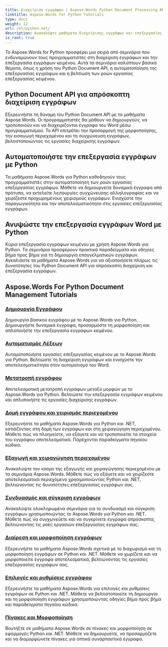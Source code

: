 ```yaml
---
title: Διαχείριση εγγράφων | Aspose.Words Python Document Processing API
linktitle: Aspose.Words for Python Tutorials
type: docs
weight: 12
url: /el/python-net/
description: Ανακαλύψτε μαθήματα διαχείρισης εγγράφων και επεξεργασίας κειμένου με το Aspose.Words για Python. Αυτοματοποιήστε την επεξεργασία εγγράφων, προσαρμόστε τη μορφοποίηση και δημιουργήστε δυναμικά έγγραφα.
is_root: true
---
```

Το Aspose.Words for Python προσφέρει μια σειρά από σεμινάρια που ενδυναμώνουν τους προγραμματιστές στη διαχείριση εγγράφων και την επεξεργασία εγγράφων κειμένου. Αυτά τα σεμινάρια καλύπτουν βασικά θέματα, όπως η χρήση του Python Document API, η αυτοματοποίηση της επεξεργασίας εγγράφων και η βελτίωση των ροών εργασίας επεξεργασίας κειμένου.

## Python Document API για απρόσκοπτη διαχείριση εγγράφων

Εξερευνήστε τη δύναμη του Python Document API με τα μαθήματα Aspose.Words. Οι προγραμματιστές θα μάθουν να δημιουργούν, να τροποποιούν και να διαχειρίζονται έγγραφα του Word μέσω προγραμματισμού. Το API επιτρέπει την προσαρμογή της μορφοποίησης, την εισαγωγή περιεχομένου και τη συγχώνευση εγγράφων, βελτιστοποιώντας τις εργασίες διαχείρισης εγγράφων.

## Αυτοματοποιήστε την επεξεργασία εγγράφων με Python

Τα μαθήματα Aspose.Words για Python καθοδηγούν τους προγραμματιστές στην αυτοματοποίηση των ροών εργασίας επεξεργασίας εγγράφων. Μάθετε να δημιουργείτε δυναμικά έγγραφα από πρότυπα, να εκτελείτε λειτουργίες συγχώνευσης αλληλογραφίας και να χειρίζεστε προχωρημένους χειρισμούς εγγράφων. Ενισχύστε την παραγωγικότητα και την αποτελεσματικότητα στις εργασίες επεξεργασίας εγγράφων.

## Ανυψώστε την επεξεργασία εγγράφων Word με Python

Κύρια επεξεργασία εγγράφων κειμένου με χρήση Aspose.Words για Python. Τα σεμινάρια προσφέρουν πρακτικά παραδείγματα και οδηγίες βήμα προς βήμα για τη δημιουργία επαγγελματικών εγγράφων. Αγκαλιάστε τα μαθήματα Aspose.Words για να αξιοποιήσετε πλήρως τις δυνατότητες του Python Document API για απρόσκοπτη διαχείριση και επεξεργασία εγγράφων.

## Aspose.Words For Python Document Management Tutorials
### [Δημιουργία Εγγράφου](./document-creation/)
Δημιουργία βασικού εγγράφου με το Aspose.Words για Python. Δημιουργήστε δυναμικά έγγραφα, προσαρμόστε τη μορφοποίηση και απλοποιήστε την επεξεργασία εγγράφων κειμένου.
### [Αυτοματισμός Λέξεων](./word-automation/)
Αυτοματοποιήστε εργασίες επεξεργασίας κειμένου με το Aspose.Words για Python. Βελτιώστε τη διαχείριση εγγράφων και ενισχύστε την αποτελεσματικότητα στον αυτοματισμό του Word.
### [Μετατροπή εγγράφου](./document-conversion/)
Αποτελεσματική μετατροπή εγγράφων μεταξύ μορφών με το Aspose.Words για Python. Βελτιώστε την επεξεργασία εγγράφων κειμένου και απλοποιήστε τις εργασίες διαχείρισης εγγράφων. 
### [Δομή εγγράφου και χειρισμός περιεχομένου](./document-structure-and-content-manipulation/)
Εξερευνήστε τα μαθήματα Aspose.Words για Python και .NET, εστιάζοντας στη δομή των εγγράφων και στη χειραγώγηση περιεχομένου. Μάθετε πώς να πλοηγείστε, να εξάγετε και να τροποποιείτε τα στοιχεία του εγγράφου αποτελεσματικά. Παρέχονται παραδείγματα πηγαίου κώδικα.
### [Εξαγωγή και χειραγώγηση περιεχομένου](./content-extraction-and-manipulation/)
Ανακαλύψτε τον κόσμο της εξαγωγής και χειραγώγησης περιεχομένου με τα σεμινάρια Aspose.Words. Μάθετε πώς να εξάγετε και να χειρίζεστε αποτελεσματικά περιεχόμενο χρησιμοποιώντας Python και .NET, βελτιώνοντας τις δυνατότητες επεξεργασίας εγγράφων σας.
### [Συνδυασμός και σύγκριση εγγράφων](./document-combining-and-comparison/)
Ανακαλύψτε ολοκληρωμένα σεμινάρια για το συνδυασμό και σύγκριση εγγράφων χρησιμοποιώντας το Aspose.Words για Python και .NET. Μάθετε πώς να συγχωνεύετε και να συγκρίνετε έγγραφα απρόσκοπτα, βελτιώνοντας τις ροές εργασιών επεξεργασίας εγγράφων σας.
### [Διαίρεση και μορφοποίηση εγγράφων](./document-splitting-and-formatting/)
Εξερευνήστε τα μαθήματα Aspose.Words σχετικά με το διαχωρισμό και τη μορφοποίηση εγγράφων σε Python και .NET. Μάθετε να χωρίζετε και να μορφοποιείτε έγγραφα αποτελεσματικά, βελτιώνοντας τις εργασίες επεξεργασίας εγγράφων σας. 
### [Επιλογές και ρυθμίσεις εγγράφου](./document-options-and-settings/)
Εξερευνήστε τα μαθήματα Aspose.Words για επιλογές και ρυθμίσεις εγγράφων σε Python και .NET. Μάθετε να βελτιστοποιείτε τη δημιουργία και τη μορφοποίηση εγγράφων χρησιμοποιώντας οδηγίες βήμα προς βήμα και παραδείγματα πηγαίου κώδικα.
### [Πίνακες και Μορφοποίηση](./tables-and-formatting/)
Βουτήξτε σε μαθήματα Aspose.Words σε πίνακες και μορφοποίηση σε εφαρμογές Python και .NET. Μάθετε να δημιουργείτε, να προσαρμόζετε και να διαμορφώνετε πίνακες για οπτικά συναρπαστικά έγγραφα. 